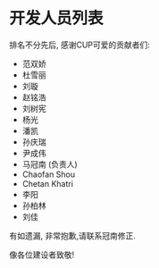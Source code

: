 
# 开发人员列表

排名不分先后, 感谢CUP可爱的贡献者们:
- 范双娇
- 杜雪丽
- 刘璇
- 赵铭浩
- 刘树宪
- 杨光
- 潘凯
- 孙庆瑞
- 尹成伟
- 马冠南 (负责人)
- Chaofan Shou
- Chetan Khatri
- 李阳
- 孙柏林
- 刘佳

有如遗漏, 非常抱歉,请联系冠南修正.

像各位建设者致敬!
